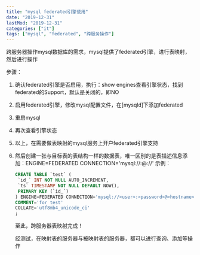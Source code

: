 ```yaml
---
title: "mysql federated引擎使用"
date: "2019-12-31"
lastMod: "2019-12-31"
categories: ["it"]
tags: ["mysql", "federated", "跨服务操作"]
---
```


跨服务器操作mysql数据库的需求，mysql提供了federated引擎，进行表映射，然后进行操作

步骤：

1. 确认federated引擎是否启用，执行：show engines查看引擎状态，找到federated的Support，默认是关闭的，即NO

2. 启用federated引擎，修改mysql配置文件，在[mysqld]下添加federated

3. 重启mysql

4. 再次查看引擎状态

5. 以上，在需要做表映射的mysql服务上开户federated引擎支持

6. 然后创建一张与目标表的表结构一样的数据表，唯一区别的是表描述信息添加：ENGINE=FEDERATED CONNECTION='mysql://<user>:<password>@<hostname>:<port>/<database>/<table>'
   示例：

   ```sql
   CREATE TABLE `test` (
   	`id_` INT NOT NULL AUTO_INCREMENT,
   	`ts` TIMESTAMP NOT NULL DEFAULT NOW(),
   	PRIMARY KEY (`id_`)
   ) ENGINE=FEDERATED CONNECTION='mysql://<user>:<password>@<hostname>:<port>/<database>/<table>'
   COMMENT='for test'
   COLLATE='utf8mb4_unicode_ci'
   ;
   ```

至此，跨服务器表映射完成！

经测试，在映射表的服务器与被映射表的服务器，都可以进行查询、添加等操作

